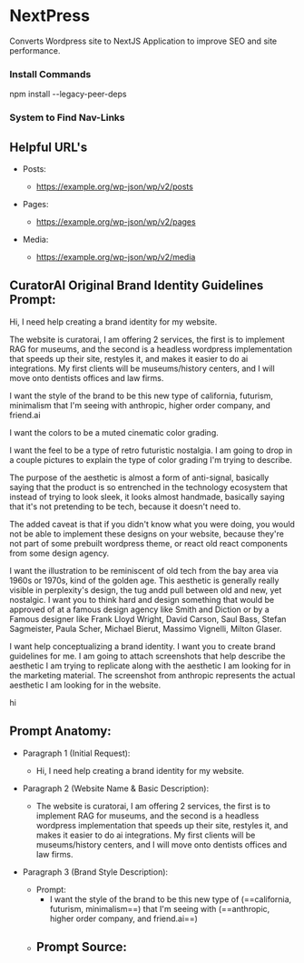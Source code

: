 # NextPress
Converts Wordpress site to NextJS Application to improve SEO and site performance.


### Install Commands
npm install --legacy-peer-deps



### System to Find Nav-Links








## Helpful URL's
  - Posts:
    - https://example.org/wp-json/wp/v2/posts
  
  - Pages: 
    - https://example.org/wp-json/wp/v2/pages

  - Media: 
    - https://example.org/wp-json/wp/v2/media





## CuratorAI Original Brand Identity Guidelines Prompt:
Hi, I need help creating a brand identity for my website. 

The website is curatorai, I am offering 2 services, the first is to implement RAG for museums, and the second is a headless wordpress implementation that speeds up their site, restyles it, and makes it easier to do ai integrations. My first clients will be museums/history centers, and I will move onto dentists offices and law firms. 

I want the style of the brand to be this new type of california, futurism, minimalism that I'm seeing with anthropic, higher order company, and friend.ai

I want the colors to be a muted cinematic color grading. 

I want the feel to be a type of retro futuristic nostalgia. I am going to drop in a couple pictures to explain the type of color grading I'm trying to describe. 

The purpose of the aesthetic is almost a form of anti-signal, basically saying that the product is so entrenched in the technology ecosystem that instead of trying to look sleek, it looks almost handmade, basically saying that it's not pretending to be tech, because it doesn't need to. 

The added caveat is that if you didn't know what you were doing, you would not be able to implement these designs on your website, because they're not part of some prebuilt wordpress theme, or react old react components from some design agency. 

I want the illustration to be reminiscent of old tech from the bay area via 1960s or 1970s, kind of the golden age. This aesthetic is generally really visible in perplexity's design, the tug andd pull between old and new, yet nostalgic. I want you to think hard and design something that would be approved of at a famous design agency like Smith and Diction or by a Famous designer like Frank Lloyd Wright, David Carson, Saul Bass, Stefan Sagmeister, Paula Scher, Michael Bierut, Massimo Vignelli, Milton Glaser. 

I want help conceptualizing a brand identity. I want you to create brand guidelines for me. I am going to attach screenshots that help describe the aesthetic I am trying to replicate along with the aesthetic I am looking for in the marketing material. The screenshot from anthropic represents the actual aesthetic I am looking for in the website.





hi





## Prompt Anatomy:
  - Paragraph 1 (Initial Request):
    - Hi, I need help creating a brand identity for my website.

  - Paragraph 2 (Website Name & Basic Description):
    - The website is curatorai, I am offering 2 services, the first is to implement RAG for museums, and the second is a headless wordpress implementation that speeds up their site, restyles it, and makes it easier to do ai integrations. My first clients will be museums/history centers, and I will move onto dentists offices and law firms. 

  - Paragraph 3 (Brand Style Description):
    - Prompt:
      - I want the style of the brand to be this new type of (==california, futurism, minimalism==) that I'm seeing with (==anthropic, higher order company, and friend.ai==)
    - Prompt Source:
      -  









